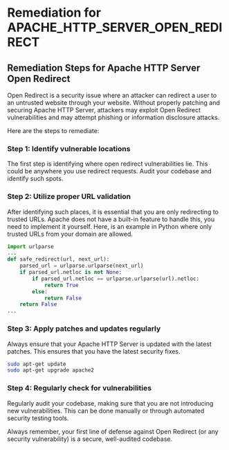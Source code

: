 # Remediation for APACHE_HTTP_SERVER_OPEN_REDIRECT

## Remediation Steps for Apache HTTP Server Open Redirect

Open Redirect is a security issue where an attacker can redirect a user to an untrusted website through your website. Without properly patching and securing Apache HTTP Server, attackers may exploit Open Redirect vulnerabilities and may attempt phishing or information disclosure attacks. 

Here are the steps to remediate:

### Step 1: Identify vulnerable locations
The first step is identifying where open redirect vulnerabilities lie. This could be anywhere you use redirect requests. Audit your codebase and identify such spots.

### Step 2: Utilize proper URL validation
After identifying such places, it is essential that you are only redirecting to trusted URLs. Apache does not have a built-in feature to handle this, you need to implement it yourself. Here, is an example in Python where only trusted URLs from your domain are allowed. 
```python
import urlparse
...
def safe_redirect(url, next_url):
    parsed_url = urlparse.urlparse(next_url)
    if parsed_url.netloc is not None:
        if parsed_url.netloc == urlparse.urlparse(url).netloc:
            return True
        else:
            return False
    return False
...
```
### Step 3: Apply patches and updates regularly
Always ensure that your Apache HTTP Server is updated with the latest patches. This ensures that you have the latest security fixes.
```bash
sudo apt-get update
sudo apt-get upgrade apache2
```
### Step 4: Regularly check for vulnerabilities
Regularly audit your codebase, making sure that you are not introducing new vulnerabilities. This can be done manually or through automated security testing tools.

Always remember, your first line of defense against Open Redirect (or any security vulnerability) is a secure, well-audited codebase.
